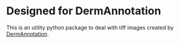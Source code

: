 # Designed for DermAnnotation

This is an utility python package to deal with tiff images
created by [DermAnnotation](https://kondoa9.github.io/DermAnnotation/en/).